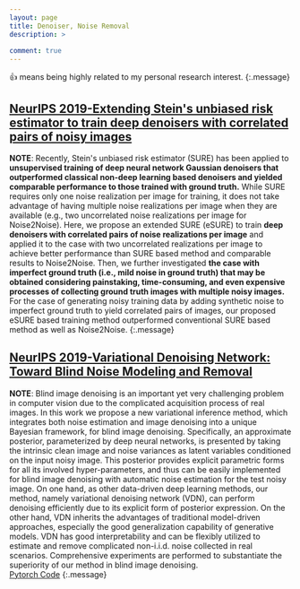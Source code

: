 ```yaml
---
layout: page
title: Denoiser, Noise Removal
description: >
  
comment: true
---
```



:+1: means being highly related to my personal research interest. 
{:.message}



## [NeurIPS 2019-Extending Stein's unbiased risk estimator to train deep denoisers with correlated pairs of noisy images](https://arxiv.org/pdf/1902.02452.pdf)
**NOTE**: Recently, Stein's unbiased risk estimator (SURE) has been applied to **unsupervised training of deep neural network Gaussian denoisers that outperformed classical non-deep learning based denoisers and yielded comparable performance to those trained with ground truth.** While SURE requires only one noise realization per image for training, it does not take advantage of having multiple noise realizations per image when they are available (e.g., two uncorrelated noise realizations per image for Noise2Noise). Here, we propose an extended SURE (eSURE) to train **deep denoisers with correlated pairs of noise realizations per image** and applied it to the case with two uncorrelated realizations per image to achieve better performance than SURE based method and comparable results to Noise2Noise. Then, we further investigated **the case with imperfect ground truth (i.e., mild noise in ground truth) that may be obtained considering painstaking, time-consuming, and even expensive processes of collecting ground truth images with multiple noisy images.** For the case of generating noisy training data by adding synthetic noise to imperfect ground truth to yield correlated pairs of images, our proposed eSURE based training method outperformed conventional SURE based method as well as Noise2Noise.
{:.message}


## [NeurIPS 2019-Variational Denoising Network: Toward Blind Noise Modeling and Removal](https://arxiv.org/pdf/1908.11314.pdf)
**NOTE**: Blind image denoising is an important yet very challenging problem in computer vision due to the complicated acquisition process of real images. In this work we propose a new variational inference method, which integrates both noise estimation and image denoising into a unique Bayesian framework, for blind image denoising. Specifically, an approximate posterior, parameterized by deep neural networks, is presented by taking the intrinsic clean image and noise variances as latent variables conditioned on the input noisy image. This posterior provides explicit parametric forms for all its involved hyper-parameters, and thus can be easily implemented for blind image denoising with automatic noise estimation for the test noisy image. On one hand, as other data-driven deep learning methods, our method, namely variational denoising network (VDN), can perform denoising efficiently due to its explicit form of posterior expression. On the other hand, VDN inherits the advantages of traditional model-driven approaches, especially the good generalization capability of generative models. VDN has good interpretability and can be flexibly utilized to estimate and remove complicated non-i.i.d. noise collected in real scenarios. Comprehensive experiments are performed to substantiate the superiority of our method in blind image denoising. <br />
[Pytorch Code](https://github.com/zsyOAOA/VDNet)
{:.message}

